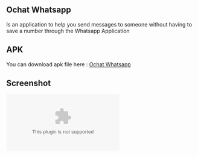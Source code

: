 ## Ochat Whatsapp
Is an application to help you send messages to someone without having to save a number through the Whatsapp Application

## APK
You can download apk file here : [Ochat Whatsapp](https://github.com/oimtrust/Ochat-Whatsapp/blob/master/app/release/app-release.apk "Ochat Whatsapp")

## Screenshot
[![Ochat Whatsapp](oimtrust.com "Ochat Whatsapp")](https://github.com/oimtrust/Ochat-Whatsapp/blob/master/ochatwhatsapp.jpg "Ochat Whatsapp")
